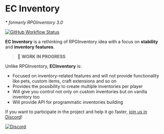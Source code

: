 # EC Inventory
*\* formerly RPGInventory 3.0*

[![GitHub Workflow Status](https://img.shields.io/github/workflow/status/EndlessCodeGroup/ECInventory/CI?style=flat-square)](https://github.com/EndlessCodeGroup/ECInventory/actions)

**EC Inventory** is a rethinking of RPGInventory idea with a focus on **stability** and **inventory features**.

> :construction: **WORK IN PROGRESS**

Unlike RPGInventory, **ECInventory** is:

- Focused on inventory-related features and will not provide functionality like pets, custom items, craft extensions and so on
- Provides the possibility to create multiple inventories per player
- Will give you control not only on custom inventories but on vanilla inventory too
- Will provide API for programmatic inventories building

If you want to participate in the project and help it go faster, [join us in Discord][discord]!

[![Discord](https://discordapp.com/api/guilds/314362656909819904/widget.png?style=banner2)][discord]

[discord]: https://discord.gg/RBDHyuu
